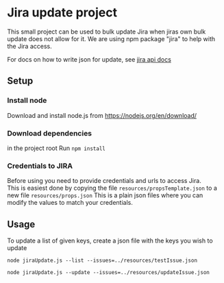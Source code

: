 # Jira update project
This small project can be used to bulk update Jira when jiras own bulk update does not allow for it.
We are using npm package "jira" to help with the Jira access.

For docs on how to write json for update,  see
[jira api docs](./node_modules/jira-connector/docs/jira-connector/1.11.0/index.html)

## Setup

### Install node
Download and install node.js from
https://nodejs.org/en/download/

### Download dependencies
in the project root Run `npm install`

### Credentials to JIRA
Before using you need to provide credentials and urls to access Jira.  
This is easiest done by copying the file `resources/propsTemplate.json` to a new file  `resources/props.json`
This is a plain json files where you can modify the values to match your credentials.

## Usage

To update a list of given keys,
create a json file with the keys you wish to update

`node jiraUpdate.js --list --issues=../resources/testIssue.json`

`node jiraUpdate.js --update --issues=../resources/updateIssue.json`
